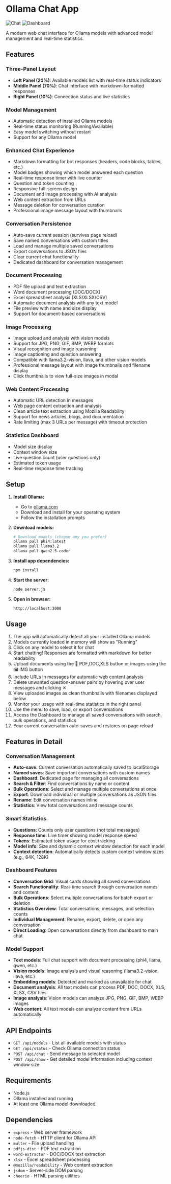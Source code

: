 # Ollama Chat App

![Chat](Screenshot.png)
![Dashboard](Screenshot2.png)

A modern web chat interface for Ollama models with advanced model management and real-time statistics.

## Features

### Three-Panel Layout
- **Left Panel (20%)**: Available models list with real-time status indicators
- **Middle Panel (70%)**: Chat interface with markdown-formatted responses
- **Right Panel (10%)**: Connection status and live statistics

### Model Management
- Automatic detection of installed Ollama models
- Real-time status monitoring (Running/Available)
- Easy model switching without restart
- Support for any Ollama model

### Enhanced Chat Experience
- Markdown formatting for bot responses (headers, code blocks, tables, etc.)
- Model badges showing which model answered each question
- Real-time response timer with live counter
- Question and token counting
- Responsive full-screen design
- Document and image processing with AI analysis
- Web content extraction from URLs
- Message deletion for conversation curation
- Professional image message layout with thumbnails

### Conversation Persistence
- Auto-save current session (survives page reload)
- Save named conversations with custom titles
- Load and manage multiple saved conversations
- Export conversations to JSON files
- Clear current chat functionality
- Dedicated dashboard for conversation management

### Document Processing
- PDF file upload and text extraction
- Word document processing (DOC/DOCX)
- Excel spreadsheet analysis (XLS/XLSX/CSV)
- Automatic document analysis with any text model
- File preview with name and size display
- Support for document-based conversations

### Image Processing
- Image upload and analysis with vision models
- Support for JPG, PNG, GIF, BMP, WEBP formats
- Visual recognition and image reasoning
- Image captioning and question answering
- Compatible with llama3.2-vision, llava, and other vision models
- Professional message layout with image thumbnails and filename display
- Click thumbnails to view full-size images in modal

### Web Content Processing
- Automatic URL detection in messages
- Web page content extraction and analysis
- Clean article text extraction using Mozilla Readability
- Support for news articles, blogs, and documentation
- Rate limiting (max 3 URLs per message) with timeout protection

### Statistics Dashboard
- Model size display
- Context window size
- Live question count (user questions only)
- Estimated token usage
- Real-time response time tracking

## Setup

1. **Install Ollama:**
   - Go to [ollama.com](https://ollama.com)
   - Download and install for your operating system
   - Follow the installation prompts

2. **Download models:**
   ```bash
   # Download models (choose any you prefer)
   ollama pull phi4:latest
   ollama pull llama3.2
   ollama pull qwen2.5-coder
   ```

3. **Install app dependencies:**
   ```bash
   npm install
   ```

4. **Start the server:**
   ```bash
   node server.js
   ```

5. **Open in browser:**
   ```
   http://localhost:3000
   ```

## Usage

1. The app will automatically detect all your installed Ollama models
2. Models currently loaded in memory will show as "Running"
3. Click on any model to select it for chat
4. Start chatting! Responses are formatted with markdown for better readability
5. Upload documents using the 📎 PDF,DOC,XLS button or images using the 🖼️ IMG button
6. Include URLs in messages for automatic web content analysis
7. Delete unwanted question-answer pairs by hovering over user messages and clicking ✕
8. View uploaded images as clean thumbnails with filenames displayed below
9. Monitor your usage with real-time statistics in the right panel
10. Use the menu to save, load, or export conversations
11. Access the Dashboard to manage all saved conversations with search, bulk operations, and statistics
12. Your current conversation auto-saves and restores on page reload

## Features in Detail

### Conversation Management
- **Auto-save**: Current conversation automatically saved to localStorage
- **Named saves**: Save important conversations with custom names
- **Dashboard**: Dedicated page for managing all conversations
- **Search & Filter**: Find conversations by name or content
- **Bulk Operations**: Select and manage multiple conversations at once
- **Export**: Download individual or multiple conversations as JSON files
- **Rename**: Edit conversation names inline
- **Statistics**: View total conversations and message counts

### Smart Statistics
- **Questions**: Counts only user questions (not total messages)
- **Response time**: Live timer showing model response speed
- **Tokens**: Estimated token usage for cost tracking
- **Model info**: Size and dynamic context window detection for each model
- **Context detection**: Automatically detects custom context window sizes (e.g., 64K, 128K)

### Dashboard Features
- **Conversation Grid**: Visual cards showing all saved conversations
- **Search Functionality**: Real-time search through conversation names and content
- **Bulk Operations**: Select multiple conversations for batch export or deletion
- **Statistics Overview**: Total conversations, messages, and selection counts
- **Individual Management**: Rename, export, delete, or open any conversation
- **Direct Loading**: Open conversations directly from dashboard to main chat

### Model Support
- **Text models**: Full chat support with document processing (phi4, llama, qwen, etc.)
- **Vision models**: Image analysis and visual reasoning (llama3.2-vision, llava, etc.)
- **Embedding models**: Detected and marked as unavailable for chat
- **Document analysis**: All text models can process PDF, DOC, DOCX, XLS, XLSX, CSV files
- **Image analysis**: Vision models can analyze JPG, PNG, GIF, BMP, WEBP images
- **Web content**: All text models can analyze content from URLs automatically

## API Endpoints

- `GET /api/models` - List all available models with status
- `GET /api/status` - Check Ollama connection status
- `POST /api/chat` - Send message to selected model
- `POST /api/show` - Get detailed model information including context window size

## Requirements

- Node.js
- Ollama installed and running
- At least one Ollama model downloaded

## Dependencies

- `express` - Web server framework
- `node-fetch` - HTTP client for Ollama API
- `multer` - File upload handling
- `pdfjs-dist` - PDF text extraction
- `word-extractor` - DOC/DOCX text extraction
- `xlsx` - Excel spreadsheet processing
- `@mozilla/readability` - Web content extraction
- `jsdom` - Server-side DOM parsing
- `cheerio` - HTML parsing utilities
